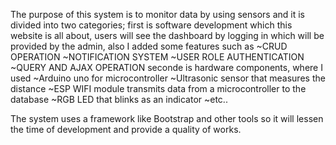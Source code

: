 The purpose of this system is to monitor data by using sensors and it is divided into two categories; 
first is software development which this website is all about, users will see the dashboard by logging in which will be provided by the admin, also I added some features such as
~CRUD OPERATION
~NOTIFICATION SYSTEM
~USER ROLE AUTHENTICATION
~QUERY AND AJAX OPERATION
seconde is hardware components, where I used
~Arduino uno for microcontroller
~Ultrasonic sensor that measures the distance
~ESP WIFI module transmits data from a microcontroller to the database
~RGB LED that blinks as an indicator
~etc..

The system uses a framework like Bootstrap and other tools so it will lessen the time of development and provide a quality of works.
